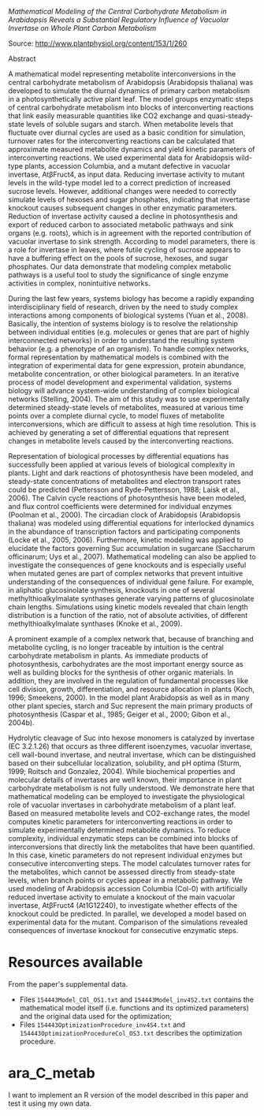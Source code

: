 *Mathematical Modeling of the Central Carbohydrate Metabolism in Arabidopsis Reveals a Substantial Regulatory Influence of Vacuolar Invertase on Whole Plant Carbon Metabolism*

Source: http://www.plantphysiol.org/content/153/1/260

Abstract

A mathematical model representing metabolite interconversions in the central carbohydrate metabolism of Arabidopsis (Arabidopsis thaliana) was developed to simulate the diurnal dynamics of primary carbon metabolism in a photosynthetically active plant leaf. The model groups enzymatic steps of central carbohydrate metabolism into blocks of interconverting reactions that link easily measurable quantities like CO2 exchange and quasi-steady-state levels of soluble sugars and starch. When metabolite levels that fluctuate over diurnal cycles are used as a basic condition for simulation, turnover rates for the interconverting reactions can be calculated that approximate measured metabolite dynamics and yield kinetic parameters of interconverting reactions. We used experimental data for Arabidopsis wild-type plants, accession Columbia, and a mutant defective in vacuolar invertase, AtβFruct4, as input data. Reducing invertase activity to mutant levels in the wild-type model led to a correct prediction of increased sucrose levels. However, additional changes were needed to correctly simulate levels of hexoses and sugar phosphates, indicating that invertase knockout causes subsequent changes in other enzymatic parameters. Reduction of invertase activity caused a decline in photosynthesis and export of reduced carbon to associated metabolic pathways and sink organs (e.g. roots), which is in agreement with the reported contribution of vacuolar invertase to sink strength. According to model parameters, there is a role for invertase in leaves, where futile cycling of sucrose appears to have a buffering effect on the pools of sucrose, hexoses, and sugar phosphates. Our data demonstrate that modeling complex metabolic pathways is a useful tool to study the significance of single enzyme activities in complex, nonintuitive networks.

During the last few years, systems biology has become a rapidly expanding interdisciplinary field of research, driven by the need to study complex interactions among components of biological systems (Yuan et al., 2008). Basically, the intention of systems biology is to resolve the relationship between individual entities (e.g. molecules or genes that are part of highly interconnected networks) in order to understand the resulting system behavior (e.g. a phenotype of an organism). To handle complex networks, formal representation by mathematical models is combined with the integration of experimental data for gene expression, protein abundance, metabolite concentration, or other biological parameters. In an iterative process of model development and experimental validation, systems biology will advance system-wide understanding of complex biological networks (Stelling, 2004). The aim of this study was to use experimentally determined steady-state levels of metabolites, measured at various time points over a complete diurnal cycle, to model fluxes of metabolite interconversions, which are difficult to assess at high time resolution. This is achieved by generating a set of differential equations that represent changes in metabolite levels caused by the interconverting reactions.

Representation of biological processes by differential equations has successfully been applied at various levels of biological complexity in plants. Light and dark reactions of photosynthesis have been modeled, and steady-state concentrations of metabolites and electron transport rates could be predicted (Pettersson and Ryde-Pettersson, 1988; Laisk et al., 2006). The Calvin cycle reactions of photosynthesis have been modeled, and flux control coefficients were determined for individual enzymes (Poolman et al., 2000). The circadian clock of Arabidopsis (Arabidopsis thaliana) was modeled using differential equations for interlocked dynamics in the abundance of transcription factors and participating components (Locke et al., 2005, 2006). Furthermore, kinetic modeling was applied to elucidate the factors governing Suc accumulation in sugarcane (Saccharum officinarum; Uys et al., 2007). Mathematical modeling can also be applied to investigate the consequences of gene knockouts and is especially useful when mutated genes are part of complex networks that prevent intuitive understanding of the consequences of individual gene failure. For example, in aliphatic glucosinolate synthesis, knockouts in one of several methylthioalkylmalate synthases generate varying patterns of glucosinolate chain lengths. Simulations using kinetic models revealed that chain length distribution is a function of the ratio, not of absolute activities, of different methylthioalkylmalate synthases (Knoke et al., 2009).

A prominent example of a complex network that, because of branching and metabolite cycling, is no longer traceable by intuition is the central carbohydrate metabolism in plants. As immediate products of photosynthesis, carbohydrates are the most important energy source as well as building blocks for the synthesis of other organic materials. In addition, they are involved in the regulation of fundamental processes like cell division, growth, differentiation, and resource allocation in plants (Koch, 1996; Smeekens, 2000). In the model plant Arabidopsis as well as in many other plant species, starch and Suc represent the main primary products of photosynthesis (Caspar et al., 1985; Geiger et al., 2000; Gibon et al., 2004b).

Hydrolytic cleavage of Suc into hexose monomers is catalyzed by invertase (EC 3.2.1.26) that occurs as three different isoenzymes, vacuolar invertase, cell wall-bound invertase, and neutral invertase, which can be distinguished based on their subcellular localization, solubility, and pH optima (Sturm, 1999; Roitsch and Gonzalez, 2004). While biochemical properties and molecular details of invertases are well known, their importance in plant carbohydrate metabolism is not fully understood. We demonstrate here that mathematical modeling can be employed to investigate the physiological role of vacuolar invertases in carbohydrate metabolism of a plant leaf. Based on measured metabolite levels and CO2-exchange rates, the model computes kinetic parameters for interconverting reactions in order to simulate experimentally determined metabolite dynamics. To reduce complexity, individual enzymatic steps can be combined into blocks of interconversions that directly link the metabolites that have been quantified. In this case, kinetic parameters do not represent individual enzymes but consecutive interconverting steps. The model calculates turnover rates for the metabolites, which cannot be assessed directly from steady-state levels, when branch points or cycles appear in a metabolic pathway. We used modeling of Arabidopsis accession Columbia (Col-0) with artificially reduced invertase activity to emulate a knockout of the main vacuolar invertase, AtβFruct4 (At1G12240), to investigate whether effects of the knockout could be predicted. In parallel, we developed a model based on experimental data for the mutant. Comparison of the simulations revealed consequences of invertase knockout for consecutive enzymatic steps.

# Resources available
From the paper's supplemental data.
  + Files `154443Model_COl_OS1.txt` and `154443Model_inv4S2.txt` contains the mathematical model itself (i.e. functions and its optimized parameters) and the original data used for the optimization;
  + Files `154443OptimizationProcedure_inv4S4.txt` and `154443OptimizationProcedureCol_OS3.txt` describes the optimization procedure.
  
# ara_C_metab
I want to implement an R version of the model described in this paper and test it using my own data.